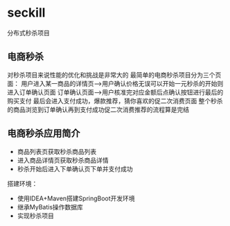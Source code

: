 # seckill
分布式秒杀项目
## 电商秒杀
对秒杀项目来说性能的优化和挑战是非常大的
最简单的电商秒杀项目分为三个页面：
用户进入某一商品的详情页-->用户确认价格无误可以开始一元秒杀的开始则进入订单确认页面
订单确认页面-->用户核准完对应金额后点确认按钮进行最后的购买支付
最后会进入支付成功，爆款推荐，猜你喜欢的促二次消费页面
整个秒杀的商品浏览到订单确认再到支付成功促二次消费推荐的流程算是完结
## 电商秒杀应用简介
* 商品列表页获取秒杀商品列表
* 进入商品详情页获取秒杀商品详情
* 秒杀开始后进入下单确认页下单并支付成功

搭建环境：
* 使用IDEA+Maven搭建SpringBoot开发环境
* 继承MyBatis操作数据库
* 实现秒杀项目
